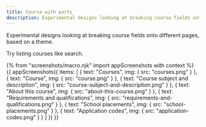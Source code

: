 ```yaml
---
title: Course with parts
description: Experimental designs looking at breaking course fields onto different pages, based on a theme.
---
```

Experimental designs looking at breaking course fields onto different pages, based on a theme.

Try listing courses like search.

{% from "screenshots/macro.njk" import appScreenshots with context %}
{{ appScreenshots({
  items: [
    {
      text: "Courses",
      img: { src: "courses.png" }
    },
    {
      text: "Course",
      img: { src: "course.png" }
    },
    {
      text: "Course subject and description",
      img: { src: "course-subject-and-description.png" }
    },
    {
      text: "About this course",
      img: { src: "about-this-course.png" }
    },
    {
      text: "Requirements and qualifications",
      img: { src: "requirements-and-qualifications.png" }
    },
    {
      text: "School placements",
      img: { src: "school-placements.png" }
    },
    {
      text: "Application codes",
      img: { src: "application-codes.png" }
    }
  ]
}) }}
